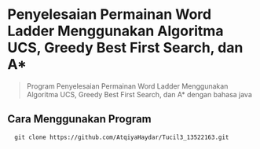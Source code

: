# Penyelesaian Permainan Word Ladder Menggunakan Algoritma UCS, Greedy Best First Search, dan A*

> Program Penyelesaian Permainan Word Ladder Menggunakan Algoritma UCS, Greedy Best First Search, dan A* dengan bahasa java 

## Cara Menggunakan Program
```
  git clone https://github.com/AtqiyaHaydar/Tucil3_13522163.git
```
```
  
```
